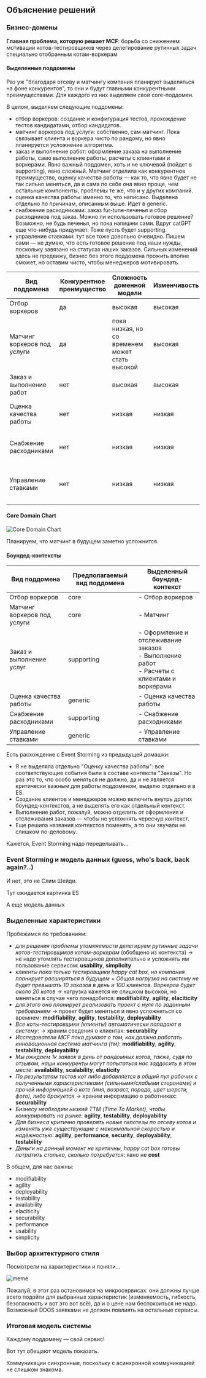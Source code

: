 ## Объяснение решений

### Бизнес-домены
**Главная проблема, которую решает MCF**: борьба со снижением мотивации котов-тестировщиков через делегирование рутинных задач специально отобранным котам-воркерам
#### Выделенные поддомены
Раз уж "благодаря отсеву и матчингу компания планирует выделяться на фоне конкурентов", то они и будут главными конкурентными преимуществами. Для каждого из них выделяем свой core-поддомен.

В целом, выделяем следующие поддомены:
- отбор воркеров: создание и конфигурация тестов, прохождение тестов кандидатами, отбор кандидатов. 
- матчинг воркеров под услуги: собственно, сам матчинг. Пока связывает клиента и воркера чисто по рандому, но явно планируется усложнение алгоритма.
- заказ и выполнение работ: оформление заказа на выполнение работы, само выполнение работы, расчеты с клиентами и воркерами. Явно важный поддомен, хоть и не ключевой (пойдет в supporting), явно сложный. Матчинг отделила как конкурентное преимущество, оценку качества работы — как то, что явно будет не так сильно меняться, да и сама по себе она явно проще, чем остальные компоненты, проблемы те же, что и у других компаний.
- оценка качества работы: именно то, что написано. Выделена отдельно по причинам, описанным выше. Идет в generic.
- снабжение расходниками: заказ fur-tune-печенья и сбор расходников под заказ. Можно ли использовать готовое решение? Возможно, не будь печенья, но пока напишем сами. Вдруг catGPT еще что-нибудь придумает. Тоже пусть будет supporting.
- управление ставками: тут все тоже довольно очевидно. Пишем сами — не думаю, что есть готовое решение под наши нужды, поскольку завязано на статусах наших заказов. Сильных изменений здесь не предвижу, бизнес без этого поддомена прожить вполне сможет, но оставим чисто, чтобы менеджеров мотивировать.

| Вид поддомена | Конкурентное преимущество | Сложность доменной модели | Изменчивость | Варианты реализации | Интерес проблемы | Предполагаемый вид поддомена |
|---|---|---|---|---|---|---|
| Отбор воркеров | да | высокая | высокая | ин-хаус | высокий | core |
| Матчинг воркеров под услуги | да | пока низкая, но со временем может стать высокой | высокая | ин-хаус | высокий | core |
| Заказ и выполнение работ | нет | высокая | высокая | ин-хаус | низкий | supporting |
| Оценка качества работы | нет | низкая | низкая | отдадим менее опытной команде | низкий | generic |
| Снабжение расходниками | нет | низкая | низкая | отдадим менее опытной команде | низкий | supporting |
| Управление ставками | нет | низкая | низкая | отдадим менее опытной команде, no-code | низкий | generic |

#### Core Domain Chart

![Core Domain Chart](https://github.com/RaileyHartheim/make-cats-free/blob/main/homework-02/MCF-core-domain-chart-02.png?raw=true)

Планируем, что матчинг в будущем заметно усложнится.

#### Боундед-контексты

| Вид поддомена | Предполагаемый вид поддомена | Выделенный боундед-контекст |
|---|---|---|
| Отбор воркеров | core | - Отбор воркеров|
| Матчинг воркеров под услуги | core | - Матчинг |
| Заказ и выполнение услуг | supporting | - Оформление и отслеживание заказов<br>- Выполнение работ<br>- Расчеты с клиентами и воркерами |
| Оценка качества работы | generic | - Оценка качества работы |
| Снабжение расходниками | supporting | - Снабжение расходниками |
| Управление ставками | generic | - Управление ставками |

Есть расхождение с Event Storming из предыдущей домашки: 
- Я не выделяла отдельно "Оценку качества работы": все соответствующие события были в составе контекста "Заказы". Но раз это то, что особо меняться не должно, да и не является критически важным для работы поддоменом, выделю отдельно и в ES.
- Создание клиентов и менеджеров можно включить внутрь других боундед-контекстов, а не выделять его как отдельный контекст.
- Выполнение работ, пожалуй, можно отделить от оформления и отслеживания заказов — чтобы не усложнять чересчур контекст.
- Еще решила названия контекстов поменять, а то они звучали не слишком по-деловому.

Кажется, Event Storming надо переделывать...

### Event Storming и модель данных (guess, who's back, back again?..)

И нет, это не Слим Шейди.

Тут ожидается картинка ES

А еще модель данных

### Выделенные характеристики
Пробежимся по требованиям:
- *для решения проблемы утомляемости делегируем рутинные задачи котов-тестировщиков котам-воркерам* (обобщено из контекста) -> не надо утомлять тестировщиков дополнительно и усложнять им пользование сервисом: **usability**, **simplicity**
- *клиенты пока только тестировщики happy cat box, но компания планирует расширяться в будущем* + *Общая нагрузка на систему не будет превышать 10 заказов в день и 100 клиентов. Воркеров будет около 20 котов* -> нагрузка кажется не слишком высокой, но меняться в случае чего понадобится: **modifiability**, **agility**, **elaciticity**
- *для этого она планирует реализовать проект с нуля по заданным требованиям* -> проект будет меняться и явно усложняться со времнем: **modifiability**, **agility**, **testability**, **deployability**
- *Все коты-тестировщики (клиенты) автоматически попадают в систему*: -> храним сведения о клиентах: **securability**
- *Исследователи MCF пока думают о том, как должна работать инновационная система матчинга (тм)*: **modifiability**, **agility**, **testability**, **deployability**
- *Мы ожидаем 1к заявок в день от рандомных котов, также, судя по отзывам, наши конкуренты могут попытаться нас заддосить в этом месте*: **availability**, **scalability**, **elasticity**
- *По результатам тестов кот либо добавляется в общий пул рабочих с полученными характеристиками (сильными/слабыми сторонами) и прочей информацией о коте (имя, возраст, порода, цвет шерсти, фото), либо бракуется* -> храним информацию о работниках: **securability**
- *Бизнесу необходим низкий ТТМ (Time To Market), чтобы конкурировать на рынке*: **agility**, **testability**, **deployability**
- *Для бизнеса критично проверять новые гипотезы по отсеву котов и изменять уже существующие с максимальной скоростью и надёжностью*: **agility**, **performance**, **security**, **deployability**, **testability**
- _Деньги на данный момент не критичны, happy cat box готовы потратить столько, сколько потребуется_: явно не **cost**

В общем, для нас важны:
- modifiability
- agility
- deployability
- testability
- availability
- elaciticity
- securability
- performance
- usability
- simplicity

### Выбор архитектурного стиля
Посмотрели на характеристики и поняли...

![meme](https://github.com/RaileyHartheim/make-cats-free/blob/main/homework-02/meme-small-i-choose-you.png?raw=true)

Пожалуй, в этот раз остановимся на микросервисах: они должны лучше всего подойти для выбранных характеристик (изменяемость, гибкость, безопасность и вот это вот всё), да и о цене нам беспокоиться не надо.
Возможный DDOS заявками не должен повлиять на остальные сервисы.

### Итоговая модель системы

Каждому поддомену — свой сервис!

Вот тут обещают модель показать.

Коммуникации синхронные, поскольку с асинхронной коммуникацией не слишком знакома.
